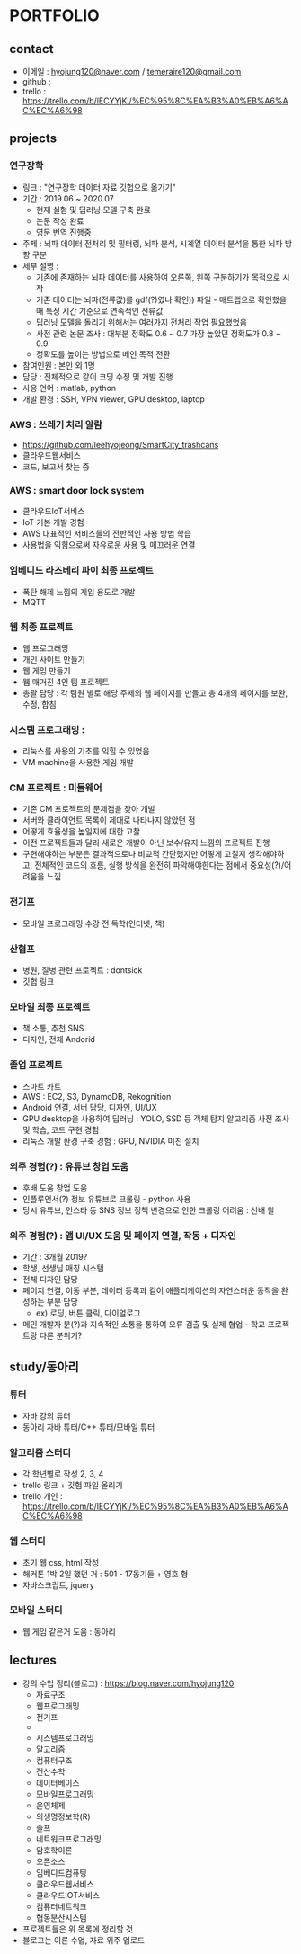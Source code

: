 # PORTFOLIO

## contact
- 이메일 : hyojung120@naver.com / temeraire120@gmail.com
- github : 
- trello : https://trello.com/b/lECYYjKl/%EC%95%8C%EA%B3%A0%EB%A6%AC%EC%A6%98

## projects
### 연구장학 
- 링크 : "연구장학 데이터 자료 깃헙으로 옮기기"
- 기간 : 2019.06 ~ 2020.07
  - 현재 실험 및 딥러닝 모델 구축 완료
  - 논문 작성 완료 
  - 영문 번역 진행중
- 주제 : 뇌파 데이터 전처리 및 필터링, 뇌파 분석, 시계열 데이터 분석을 통한 뇌파 방향 구분
- 세부 설명 : 
  - 기존에 존재하는 뇌파 데이터를 사용하여 오른쪽, 왼쪽 구분하기가 목적으로 시작
  - 기존 데이터는 뇌파(전류값)를 gdf(?)였나 확인)) 파일 - 매트랩으로 확인했을 때 특정 시간 기준으로 연속적인 전류값
  - 딥러닝 모델을 돌리기 위해서는 여러가지 전처리 작업 필요했었음
  - 사전 관련 논문 조사 : 대부분 정확도 0.6 ~ 0.7 가장 높았던 정확도가 0.8 ~ 0.9 
  - 정확도를 높이는 방법으로 메인 목적 전환
- 참여인원 : 본인 외 1명
- 담당 : 전체적으로 같이 코딩 수정 및 개발 진행
- 사용 언어 : matlab, python
- 개발 환경 : SSH, VPN viewer, GPU desktop, laptop
### AWS : 쓰레기 처리 알람
- https://github.com/leehyojeong/SmartCity_trashcans
- 클라우드웹서비스
- 코드, 보고서 찾는 중
### AWS : smart door lock system
- 클라우드IoT서비스
- IoT 기본 개발 경험 
- AWS 대표적인 서비스들의 전반적인 사용 방법 학습
- 사용법을 익힘으로써 자유로운 사용 및 매끄러운 연결
### 임베디드 라즈베리 파이 최종 프로젝트 
- 폭탄 해제 느낌의 게임 용도로 개발 
- MQTT
### 웹 최종 프로젝트 
- 웹 프로그래밍
- 개인 사이트 만들기 
- 웹 게임 만들기 
- 웹 매거진 4인 팀 프로젝트 
- 총괄 담당 : 각 팀원 별로 해당 주제의 웹 페이지를 만들고 총 4개의 페이지를 보완, 수정, 합침 
### 시스템 프로그래밍 : 
- 리눅스를 사용의 기초를 익힐 수 있었음 
- VM machine을 사용한 게임 개발
### CM 프로젝트 : 미들웨어 
- 기존 CM 프로젝트의 문제점을 찾아 개발 
- 서버와 클라이언트 목록이 제대로 나타나지 않았던 점
- 어떻게 효율성을 높일지에 대한 고찰
- 이전 프로젝트들과 달리 새로운 개발이 아닌 보수/유지 느낌의 프로젝트 진행
- 구현해야하는 부분은 결과적으로나 비교적 간단했지만 어떻게 고칠지 생각해야하고, 전체적인 코드의 흐름, 실행 방식을 완전히 파악해야한다는 점에서 중요성(?)/어려움을 느낌
### 전기프
- 모바일 프로그래밍 수강 전 독학(인터넷, 책)
### 산협프
- 병원, 질병 관련 프로젝트 : dontsick
- 깃헙 링크
### 모바일 최종 프로젝트 
- 책 소통, 추천 SNS
- 디자인, 전체 Andorid
### 졸업 프로젝트 
- 스마트 카트
- AWS : EC2, S3, DynamoDB, Rekognition
- Android 연결, 서버 담당, 디자인, UI/UX
- GPU desktop을 사용하여 딥러닝 : YOLO, SSD 등 객체 탐지 알고리즘 사전 조사 및 학습, 코드 구현 경험
- 리눅스 개발 환경 구축 경험 : GPU, NVIDIA 미친 설치 
### 외주 경험(?) : 유튜브 창업 도움
- 후배 도움 창업 도움 
- 인플루언서(?) 정보 유튜브로 크롤링 - python 사용
- 당시 유튜브, 인스타 등 SNS 정보 정책 변경으로 인한 크롤링 어려움 : 선배 왈
### 외주 경험(?) : 앱 UI/UX 도움 및 페이지 연결, 작동 + 디자인
- 기간 : 3개월 2019? 
- 학생, 선생님 매칭 시스템 
- 전체 디자인 담당
- 페이지 연결, 이동 부분, 데이터 등록과 같이 애플리케이션의 자연스러운 동작을 완성하는 부분 담당
  - ex) 로딩, 버튼 클릭, 다이얼로그
- 메인 개발자 분(?)과 지속적인 소통을 통하여 오류 검출 및 실제 협업 - 학교 프로젝트랑 다른 분위기?

## study/동아리
### 튜터 
- 자바 강의 튜터 
- 동아리 자바 튜터/C++ 튜터/모바일 튜터
### 알고리즘 스터디
- 각 학년별로 작성 2, 3, 4
- trello 링크 + 깃험 파일 올리기 
- trello 개인 : https://trello.com/b/lECYYjKl/%EC%95%8C%EA%B3%A0%EB%A6%AC%EC%A6%98
### 웹 스터디
- 초기 웹 css, html 작성 
- 해커톤 1박 2일 했던 거 : 501 - 17동기들 + 영호 형
- 자바스크립트, jquery
### 모바일 스터디
- 웹 게임 같은거 도움 : 동아리 

## lectures
- 강의 수업 정리(블로그) : https://blog.naver.com/hyojung120
  - 자료구조
  - 웹프로그래밍
  - 전기프
  - 
  - 시스템프로그래밍
  - 알고리즘
  - 컴퓨터구조
  - 전산수학
  - 데이터베이스
  - 모바일프로그래밍
  - 운영체제
  - 의생명정보학(R)
  - 졸프 
  - 네트워크프로그래밍
  - 암호학이론
  - 오픈소스
  - 임베디드컴퓨팅
  - 클라우드웹서비스
  - 클라우드IOT서비스
  - 컴퓨터네트워크
  - 협동분산시스템
- 프로젝트들은 위 목록에 정리할 것
- 블로그는 이론 수업, 자료 위주 업로드
